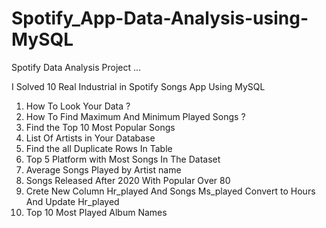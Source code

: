# Spotify_App-Data-Analysis-using-MySQL
Spotify Data Analysis Project ...

I Solved 10 Real Industrial in Spotify Songs App Using MySQL 

1) How To Look Your Data ?
2) How To Find Maximum And Minimum Played Songs ?
3) Find the Top 10 Most Popular Songs 
4) List Of  Artists in Your Database 
5) Find the all Duplicate Rows In Table 
6) Top 5 Platform with Most Songs In The Dataset 
7) Average Songs Played by Artist name 
8) Songs Released After 2020 With Popular Over 80
9) Crete New Column Hr_played And Songs Ms_played Convert to Hours And Update Hr_played 
10) Top 10 Most Played Album Names 
